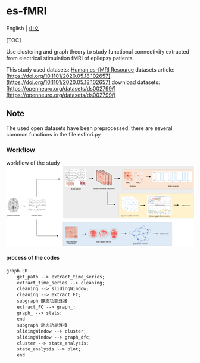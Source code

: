 # es-fMRI

English | [中文](./README.md)

[TOC]  

Use clustering and graph theory to study functional connectivity extracted from electrical stimulation fMRI of epilepsy patients.

This study used datasets: [Human es-fMRI Resource](https://github.com/wiheto/esfmri_data_descriptor)
datasets article: [https://doi.org/10.1101/2020.05.18.102657](https://doi.org/10.1101/2020.05.18.102657)
download datasets: [https://openneuro.org/datasets/ds002799/](https://openneuro.org/datasets/ds002799/)

## Note

The used open datasets have been preprocessed.
there are several common functions in the file esfmri.py

### Workflow

workflow of the study
![流程图](./流程图.png)

#### process of the codes

```mermaid
graph LR
    get_path --> extract_time_series;
    extract_time_series --> cleaning;
    cleaning --> slidingWindow;
    cleaning --> extract_FC;
    subgraph 静态功能连接
    extract_FC --> graph_;
    graph_ --> stats;
    end
    subgraph 动态功能连接
    slidingWindow --> cluster;
    slidingWindow --> graph_dfc;
    cluster --> state_analysis;
    state_analysis --> plot;
    end
```
